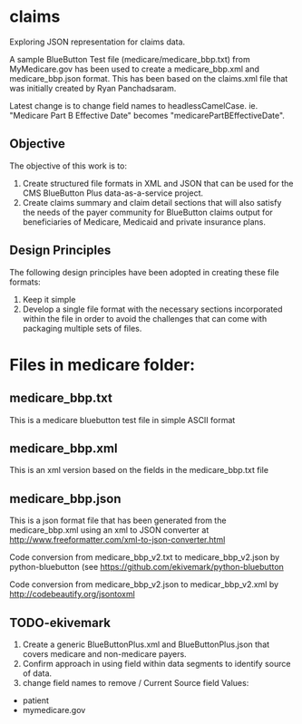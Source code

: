 claims
======

Exploring JSON representation for claims data.

A sample BlueButton Test file (medicare/medicare_bbp.txt) from MyMedicare.gov has been used to create a medicare_bbp.xml and medicare_bbp.json format.
This has been based on the claims.xml file that was initially created by Ryan Panchadsaram. 

Latest change is to change field names to headlessCamelCase. ie. "Medicare Part B Effective Date" becomes "medicarePartBEffectiveDate".


Objective 
---------

The objective of this work is to:

1. Create structured file formats in XML and JSON that can be used for the CMS BlueButton Plus data-as-a-service project.
2. Create claims summary and claim detail sections that will also satisfy the needs of the payer community for BlueButton 
claims output for beneficiaries of Medicare, Medicaid and private insurance plans.

Design Principles
-----------------

The following design principles have been adopted in creating these file formats:

1. Keep it simple
2. Develop a single file format with the necessary sections incorporated within the file 
in order to avoid the challenges that can come with packaging multiple sets of files.


# Files in medicare folder:

## medicare_bbp.txt

This is a medicare bluebutton test file in simple ASCII format

## medicare_bbp.xml

This is an xml version based on the fields in the medicare_bbp.txt file 

## medicare_bbp.json

This is a json format file that has been generated from the medicare_bbp.xml using an xml to JSON converter at
http://www.freeformatter.com/xml-to-json-converter.html


Code conversion from medicare_bbp_v2.txt to medicare_bbp_v2.json by python-bluebutton
(see https://github.com/ekivemark/python-bluebutton

Code conversion from medicare_bbp_v2.json to medicar_bbp_v2.xml by
http://codebeautify.org/jsontoxml


TODO-ekivemark
--------------

1. Create a generic BlueButtonPlus.xml and BlueButtonPlus.json that covers medicare and non-medicare payers.
2. Confirm approach in using <source></source>field within data segments to identify source of data.
3. change field names to remove / 
Current Source field Values:

+ patient
+ mymedicare.gov

